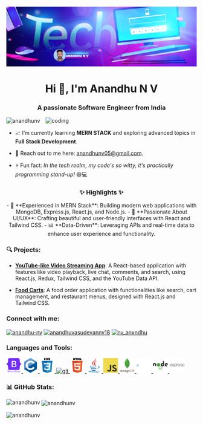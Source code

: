 ![logo](https://github.com/anandhunv/anandhunv/blob/main/Add%20a%20heading.png?raw=true)

<h1 align="center">Hi 👋, I'm Anandhu N V</h1>
<h3 align="center">A passionate Software Engineer from India</h3>
<img align="right" alt="coding" width="400" src="https://i.redd.it/n8agw6z2smyb1.gif">
<p align="left"> <img src="https://komarev.com/ghpvc/?username=anandhunv&label=Profile%20views&color=0e75b6&style=flat" alt="anandhunv" /> </p>

- 📈 I’m currently learning **MERN STACK** and exploring advanced topics in **Full Stack Development**.

<!--- 💬 Ask me about **Basic C, Basic Java, HTML, CSS, JavaScript** -->

- 📨 Reach out to me here: [anandhunv05@gmail.com](mailto:anandhunv05@gmail.com).

<!---- 📄 Know about my experiences [Resume](https://drive.google.com/file/d/1jMZiz9f6UarplNNQX9Kh7yuP6K3amCxB/view?usp=drive_link) -->

- ⚡ Fun fact: <i>In the tech realm, my code's so witty, it's practically programming stand-up!</i> 😄💻

<h3 align="center">✨ Highlights ✨</h3>
<p align="center">
  - 💼 **Experienced in MERN Stack**: Building modern web applications with MongoDB, Express.js, React.js, and Node.js.
  - 🚀 **Passionate About UI/UX**: Crafting beautiful and user-friendly interfaces with React and Tailwind CSS.
  - 📊 **Data-Driven**: Leveraging APIs and real-time data to enhance user experience and functionality.
</p>

<h3 align="left">🔍 Projects:</h3>

- **[YouTube-like Video Streaming App](https://github.com/anandhunv/video-streaming-app)**: A React-based application with features like video playback, live chat, comments, and search, using React.js, Redux, Tailwind CSS, and the YouTube Data API.

- **[Food Carts](https://github.com/anandhunv/food-carts)**: A food order application with functionalities like search, cart management, and restaurant menus, designed with React.js and Tailwind CSS.

<h3 align="left">Connect with me:</h3>
<p align="left">
<a href="https://linkedin.com/in/anandhu-nv" target="blank"><img align="center" src="https://raw.githubusercontent.com/rahuldkjain/github-profile-readme-generator/master/src/images/icons/Social/linked-in-alt.svg" alt="anandhu-nv" height="30" width="40" /></a>
<a href="https://www.leetcode.com/anandhuvasudevannv18" target="blank"><img align="center" src="https://raw.githubusercontent.com/rahuldkjain/github-profile-readme-generator/master/src/images/icons/Social/leet-code.svg" alt="anandhuvasudevannv18" height="30" width="40" /></a>
<a href="https://instagram.com/nv_anxndhu" target="blank"><img align="center" src="https://raw.githubusercontent.com/rahuldkjain/github-profile-readme-generator/master/src/images/icons/Social/instagram.svg" alt="nv_anxndhu" height="30" width="40" /></a>
</p>

<h3 align="left">Languages and Tools:</h3>
<p align="left">
  <a href="https://getbootstrap.com" target="_blank" rel="noreferrer"> <img src="https://raw.githubusercontent.com/devicons/devicon/master/icons/bootstrap/bootstrap-plain-wordmark.svg" alt="bootstrap" width="40" height="40"/> </a>
  <a href="https://www.cprogramming.com/" target="_blank" rel="noreferrer"> <img src="https://raw.githubusercontent.com/devicons/devicon/master/icons/c/c-original.svg" alt="c" width="40" height="40"/> </a>
  <a href="https://www.w3schools.com/css/" target="_blank" rel="noreferrer"> <img src="https://raw.githubusercontent.com/devicons/devicon/master/icons/css3/css3-original-wordmark.svg" alt="css3" width="40" height="40"/> </a>
  <a href="https://git-scm.com/" target="_blank" rel="noreferrer"> <img src="https://www.vectorlogo.zone/logos/git-scm/git-scm-icon.svg" alt="git" width="40" height="40"/> </a>
  <a href="https://www.w3.org/html/" target="_blank" rel="noreferrer"> <img src="https://raw.githubusercontent.com/devicons/devicon/master/icons/html5/html5-original-wordmark.svg" alt="html5" width="40" height="40"/> </a>
  <a href="https://www.java.com" target="_blank" rel="noreferrer"> <img src="https://raw.githubusercontent.com/devicons/devicon/master/icons/java/java-original.svg" alt="java" width="40" height="40"/> </a>
  <a href="https://developer.mozilla.org/en-US/docs/Web/JavaScript" target="_blank" rel="noreferrer"> <img src="https://raw.githubusercontent.com/devicons/devicon/master/icons/javascript/javascript-original.svg" alt="javascript" width="40" height="40"/> </a>
  <a href="https://www.mongodb.com/" target="_blank" rel="noreferrer"> <img src="https://raw.githubusercontent.com/devicons/devicon/master/icons/mongodb/mongodb-original-wordmark.svg" alt="mongodb" width="40" height="40"/> </a>
  <a href="https://tailwindcss.com/" target="_blank" rel="noreferrer"> <img src="https://raw.githubusercontent.com/devicons/devicon/master/icons/tailwindcss/tailwindcss-original-wordmark.svg" alt="tailwindcss" width="40" height="40"/> </a>
  <a href="https://nodejs.org/" target="_blank" rel="noreferrer"> <img src="https://raw.githubusercontent.com/devicons/devicon/master/icons/nodejs/nodejs-original-wordmark.svg" alt="nodejs" width="40" height="40"/> </a>
  <a href="https://expressjs.com/" target="_blank" rel="noreferrer"> <img src="https://raw.githubusercontent.com/devicons/devicon/master/icons/express/express-original-wordmark.svg" alt="express" width="40" height="40"/> </a>
</p>

<h3 align="left">📊 GitHub Stats:</h3>
<p><img align="left" src="https://github-readme-stats.vercel.app/api/top-langs?username=anandhunv&show_icons=true&locale=en&layout=compact" alt="anandhunv" /></p>

<p>&nbsp;<img align="center" src="https://github-readme-stats.vercel.app/api?username=anandhunv&show_icons=true&locale=en" alt="anandhunv" /></p>

<p><img align="center" src="https://github-readme-streak-stats.herokuapp.com/?user=anandhunv&custom_title=Week%20Streak" alt="anandhunv" /></p>
